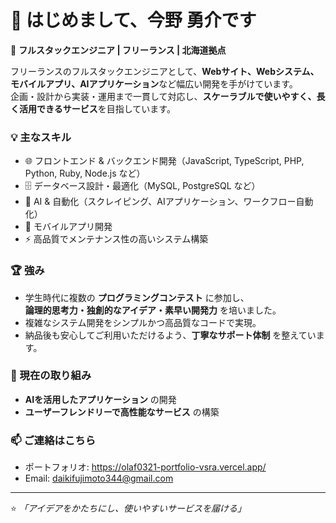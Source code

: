 # 👋 はじめまして、今野 勇介です

🚀 **フルスタックエンジニア | フリーランス | 北海道拠点**

フリーランスのフルスタックエンジニアとして、**Webサイト、Webシステム、モバイルアプリ、AIアプリケーション**など幅広い開発を手がけています。  
企画・設計から実装・運用まで一貫して対応し、**スケーラブルで使いやすく、長く活用できるサービス**を目指しています。  

### 💡 主なスキル
- 🌐 フロントエンド & バックエンド開発（JavaScript, TypeScript, PHP, Python, Ruby, Node.js など）
- 🗄️ データベース設計・最適化（MySQL, PostgreSQL など）
- 🤖 AI & 自動化（スクレイピング、AIアプリケーション、ワークフロー自動化）
- 📱 モバイルアプリ開発
- ⚡ 高品質でメンテナンス性の高いシステム構築

### 🏆 強み
- 学生時代に複数の **プログラミングコンテスト** に参加し、  
  **論理的思考力・独創的なアイデア・素早い開発力** を培いました。  
- 複雑なシステム開発をシンプルかつ高品質なコードで実現。  
- 納品後も安心してご利用いただけるよう、**丁寧なサポート体制** を整えています。  

### 🌱 現在の取り組み
- **AIを活用したアプリケーション** の開発  
- **ユーザーフレンドリーで高性能なサービス** の構築  

### 📫 ご連絡はこちら
- ポートフォリオ: https://olaf0321-portfolio-vsra.vercel.app/  
- Email: daikifujimoto344@gmail.com

---
⭐️ *「アイデアをかたちにし、使いやすいサービスを届ける」*
